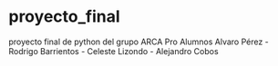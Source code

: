 # proyecto_final
proyecto final de python del grupo ARCA Pro 
Alumnos Alvaro Pérez - Rodrigo Barrientos - Celeste Lizondo - Alejandro Cobos